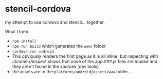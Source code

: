 # stencil-cordova
my attempt to use cordova and stencil... together.


What I tried:
- `npm install`
- `npm run build` which generates the `www/` folder
- `cordova run android`
- This obviously renders the first page as it is all inline, but inspecting with chrome://inspect shows that none of the app.###.js files are loaded and they aren't found in the sources (dev tools)
- the assets are in the `platforms/android/assets/www` folder... 
